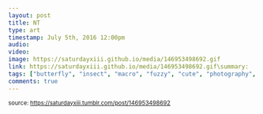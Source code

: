```yaml
---
layout: post
title: NT
type: art
timestamp: July 5th, 2016 12:00pm
audio: 
video: 
image: https://saturdayxiii.github.io/media/146953498692.gif
link: https://saturdayxiii.github.io/media/146953498692.gif\summary: 
tags: ["butterfly", "insect", "macro", "fuzzy", "cute", "photography", "art"]
comments: true
---
```

  
<small>source: https://saturdayxiii.tumblr.com/post/146953498692</small>
